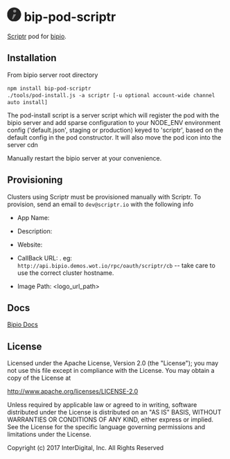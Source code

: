 ![Scriptr](scriptr.png) bip-pod-scriptr
=======

[Scriptr](https://www.scriptr.io/) pod for [bipio](https://bip.io).

## Installation

From bipio server root directory

    npm install bip-pod-scriptr
    ./tools/pod-install.js -a scriptr [-u optional account-wide channel auto install]

The pod-install script is a server script which will register the pod with the bipio server and add sparse
configuration to your NODE_ENV environment config ('default.json', staging or production)
keyed to 'scriptr', based on the default config in the pod constructor.  It will also move the
pod icon into the server cdn

Manually restart the bipio server at your convenience.

## Provisioning

Clusters using Scriptr must be provisioned manually with Scriptr.  To provision, send an email to `dev@scriptr.io` with the following info

* App Name: <application name>

* Description: <application description>

* Website: <BipIo Cluster URL>

* CallBack URL: <default callback after authorization>. eg: `http://api.bipio.demos.wot.io/rpc/oauth/scriptr/cb` -- take care to use the correct cluster hostname.

* Image Path: <logo_url_path>

## Docs

[Bipio Docs](https://bipio.cloud.wot.io/docs/pods/scriptr)

## License

Licensed under the Apache License, Version 2.0 (the "License"); you may not use this file except in compliance with the License. You may obtain a copy of the License at

http://www.apache.org/licenses/LICENSE-2.0

Unless required by applicable law or agreed to in writing, software distributed under the License is distributed on an "AS IS" BASIS, WITHOUT WARRANTIES OR CONDITIONS OF ANY KIND, either express or implied. See the License for the specific language governing permissions and limitations under the License.


Copyright (c) 2017 InterDigital, Inc. All Rights Reserved

